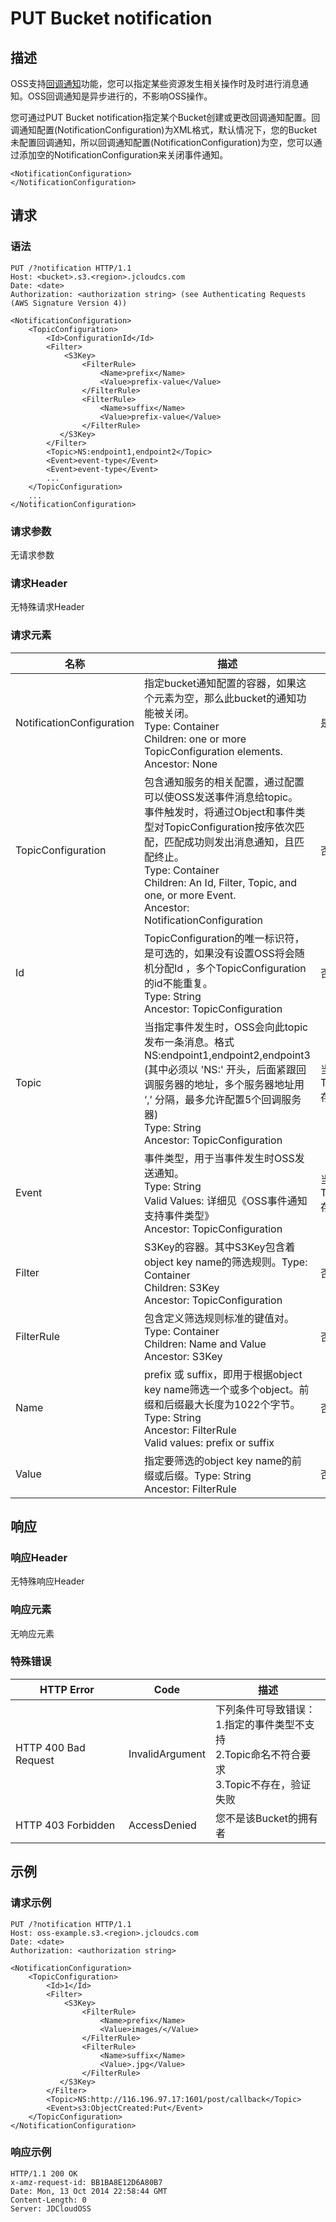 # PUT Bucket notification

## 描述
OSS支持[回调通知](https://www.jdcloud.com/help/detail/7065/isCatalog/1)功能，您可以指定某些资源发生相关操作时及时进行消息通知。OSS回调通知是异步进行的，不影响OSS操作。

您可通过PUT Bucket notification指定某个Bucket创建或更改回调通知配置。回调通知配置(NotificationConfiguration)为XML格式，默认情况下，您的Bucket未配置回调通知，所以回调通知配置(NotificationConfiguration)为空，您可以通过添加空的NotificationConfiguration来关闭事件通知。
```
<NotificationConfiguration>
</NotificationConfiguration>
```

## 请求
### 语法
```
PUT /?notification HTTP/1.1
Host: <bucket>.s3.<region>.jcloudcs.com
Date: <date>
Authorization: <authorization string> (see Authenticating Requests (AWS Signature Version 4))

<NotificationConfiguration>
    <TopicConfiguration>
        <Id>ConfigurationId</Id>
        <Filter>
            <S3Key>
                <FilterRule>
                    <Name>prefix</Name>
                    <Value>prefix-value</Value>
                </FilterRule>
                <FilterRule>
                    <Name>suffix</Name>
                    <Value>prefix-value</Value>
                </FilterRule>
           </S3Key>
        </Filter>
        <Topic>NS:endpoint1,endpoint2</Topic>
        <Event>event-type</Event>
        <Event>event-type</Event>
        ...
    </TopicConfiguration>
    ...
</NotificationConfiguration>
```

### 请求参数
无请求参数
### 请求Header
无特殊请求Header
### 请求元素

名称|描述|必须
---|---|---
NotificationConfiguration|指定bucket通知配置的容器，如果这个元素为空，那么此bucket的通知功能被关闭。<br>Type: Container<br>Children: one or more TopicConfiguration elements.<br>Ancestor: None|是
TopicConfiguration|包含通知服务的相关配置，通过配置可以使OSS发送事件消息给topic。<br>事件触发时，将通过Object和事件类型对TopicConfiguration按序依次匹配，匹配成功则发出消息通知，且匹配终止。<br>Type: Container<br>Children: An Id, Filter, Topic, and one, or more Event.<br>Ancestor: NotificationConfiguration|否
Id|TopicConfiguration的唯一标识符，是可选的，如果没有设置OSS将会随机分配Id ，多个TopicConfiguration的id不能重复。<br>Type: String<br>Ancestor: TopicConfiguration|否
Topic|当指定事件发生时，OSS会向此topic发布一条消息。格式 NS:endpoint1,endpoint2,endpoint3 (其中必须以 'NS:' 开头，后面紧跟回调服务器的地址，多个服务器地址用 ‘,’ 分隔，最多允许配置5个回调服务器)<br>Type: String<br>Ancestor: TopicConfiguration|当TopicConfiguration存在时必须存在
Event|事件类型，用于当事件发生时OSS发送通知。 <br>Type: String<br>Valid Values: 详细见《OSS事件通知支持事件类型》<br>Ancestor: TopicConfiguration|当TopicConfiguration存在时必须存在
Filter|S3Key的容器。其中S3Key包含着object key name的筛选规则。Type: Container<br>Children: S3Key<br>Ancestor: TopicConfiguration|否
FilterRule|包含定义筛选规则标准的键值对。<br>Type: Container<br>Children: Name and Value<br>Ancestor: S3Key|否
Name|prefix 或 suffix，即用于根据object key name筛选一个或多个object。前缀和后缀最大长度为1022个字节。<br>Type: String<br>Ancestor: FilterRule<br>Valid values: prefix or suffix|否
Value|指定要筛选的object key name的前缀或后缀。Type: String<br>Ancestor: FilterRule|否

## 响应
### 响应Header
无特殊响应Header
### 响应元素
无响应元素
### 特殊错误
HTTP Error|Code|描述
---|---|---
HTTP 400 Bad Request|InvalidArgument|下列条件可导致错误：<br>1.指定的事件类型不支持<br>2.Topic命名不符合要求<br>3.Topic不存在，验证失败
HTTP 403 Forbidden|AccessDenied|您不是该Bucket的拥有者

## 示例
### 请求示例
```
PUT /?notification HTTP/1.1
Host: oss-example.s3.<region>.jcloudcs.com
Date: <date>
Authorization: <authorization string> 

<NotificationConfiguration>
    <TopicConfiguration>
        <Id>1</Id>
        <Filter>
            <S3Key>
                <FilterRule>
                    <Name>prefix</Name>
                    <Value>images/</Value>
                </FilterRule>
                <FilterRule>
                    <Name>suffix</Name>
                    <Value>.jpg</Value>
                </FilterRule>
           </S3Key>
        </Filter>
        <Topic>NS:http://116.196.97.17:1601/post/callback</Topic>
        <Event>s3:ObjectCreated:Put</Event>
    </TopicConfiguration>
</NotificationConfiguration>
```
### 响应示例
```
HTTP/1.1 200 OK
x-amz-request-id: BB1BA8E12D6A80B7
Date: Mon, 13 Oct 2014 22:58:44 GMT
Content-Length: 0
Server: JDCloudOSS
```


